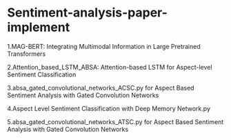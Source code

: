 # Sentiment-analysis-paper-implement

1.MAG-BERT: Integrating Multimodal Information in Large Pretrained Transformers

2.Attention_based_LSTM_ABSA: Attention-based LSTM for Aspect-level Sentiment Classification

3.absa_gated_convolutional_networks_ACSC.py for Aspect Based Sentiment Analysis with Gated Convolution Networks

4.Aspect Level Sentiment Classification with Deep Memory Network.py

5.absa_gated_convolutional_networks_ATSC.py for Aspect Based Sentiment Analysis with Gated Convolution Networks  